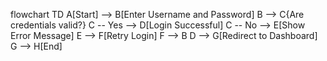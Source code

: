 flowchart TD
    A[Start] --> B[Enter Username and Password]
    B --> C{Are credentials valid?}
    C -- Yes --> D[Login Successful]
    C -- No --> E[Show Error Message]
    E --> F[Retry Login]
    F --> B
    D --> G[Redirect to Dashboard]
    G --> H[End]

